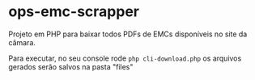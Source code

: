 # ops-emc-scrapper
Projeto em PHP para baixar todos PDFs de EMCs disponíveis no site da câmara.

Para executar, no seu console rode `php cli-download.php` os arquivos gerados serão salvos na pasta "files"
